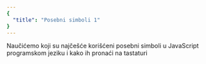 ```yaml
---
{
  "title": "Posebni simboli 1"
}
---
```


Naučićemo koji su najčešće korišćeni posebni simboli u JavaScript programskom jeziku i kako ih pronaći na tastaturi
